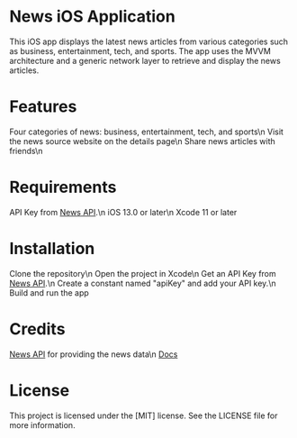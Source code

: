 # News iOS Application

This iOS app displays the latest news articles from various categories such as business, entertainment, tech, and sports. The app uses the MVVM architecture and a generic network layer to retrieve and display the news articles.

# Features
Four categories of news: business, entertainment, tech, and sports\n
Visit the news source website on the details page\n
Share news articles with friends\n

# Requirements
API Key from [News API](https://newsapi.org/).\n
iOS 13.0 or later\n
Xcode 11 or later

# Installation
Clone the repository\n
Open the project in Xcode\n
Get an API Key from [News API](https://newsapi.org/).\n
Create a constant named "apiKey" and add your API key.\n
Build and run the app

# Credits
[News API](https://newsapi.org/) for providing the news data\n
[Docs](https://newsapi.org/docs/)

# License
This project is licensed under the [MIT] license. See the LICENSE file for more information.
